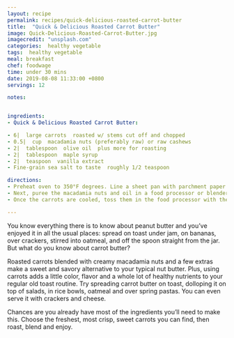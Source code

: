 ```yaml
---
layout: recipe
permalink: recipes/quick-delicious-roasted-carrot-butter
title:  "Quick & Delicious Roasted Carrot Butter"
image: Quick-Delicious-Roasted-Carrot-Butter.jpg
imagecredit: "unsplash.com"
categories:  healthy vegetable
tags:  healthy vegetable
meal: breakfast
chef: foodwage
time: under 30 mins
date: 2019-08-08 11:33:00 +0800
servings: 12

notes:


ingredients:
- Quick & Delicious Roasted Carrot Butter:

- 6|  large carrots  roasted w/ stems cut off and chopped
- 0.5|  cup  macadamia nuts (preferably raw) or raw cashews
- 2|  tablespoon  olive oil  plus more for roasting
- 2|  tablespoon  maple syrup
- 2|  teaspoon  vanilla extract
- Fine-grain sea salt to taste  roughly 1/2 teaspoon

directions:
- Preheat oven to 350°F degrees. Line a sheet pan with parchment paper and toss the raw carrots with a bit of olive oil. Sprinkle with sea salt and place on the prepared sheet, baking bake until soft with some charred spots. Let cool slightly. You can also do this the night before you make the butter.
- Next, puree the macadamia nuts and oil in a food processor or blender until a butter is formed. You’re looking for a nice smooth mixture with no large chunks (a few little ones are OK). This will take longer than you think; be patient. (If you’re using a Vitamix, you can skip this step and puree all the ingredients together once the carrots are done.)
- Once the carrots are cooled, toss them in the food processor with the macadamia nut butter. Add maple syrup and vanilla and puree until a smooth, whipped texture is achieved, stopping to scrape down the sides with a knife as necessary. Salt to taste. Allow to cool before serving, and store in an airtight container in the refrigerator for up to one week.

---
```


You know everything there is to know about peanut butter and you’ve enjoyed it in all the usual places: spread on toast under jam, on bananas, over crackers, stirred into oatmeal, and off the spoon straight from the jar. But what do you know about carrot butter?

Roasted carrots blended with creamy macadamia nuts and a few extras make a sweet and savory alternative to your typical nut butter. Plus, using carrots adds a little color, flavor and a whole lot of healthy nutrients to your regular old toast routine. Try spreading carrot butter on toast, dolloping it on top of salads, in rice bowls, oatmeal and over spring pastas. You can even serve it with crackers and cheese.

Chances are you already have most of the ingredients you’ll need to make this. Choose the freshest, most crisp, sweet carrots you can find, then roast, blend and enjoy.